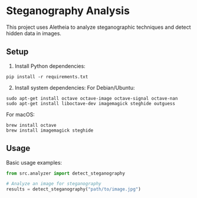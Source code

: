 # Steganography Analysis

This project uses Aletheia to analyze steganographic techniques and detect hidden data in images.

## Setup

1. Install Python dependencies:
```
pip install -r requirements.txt
```

2. Install system dependencies:
For Debian/Ubuntu:
```
sudo apt-get install octave octave-image octave-signal octave-nan
sudo apt-get install liboctave-dev imagemagick steghide outguess
```

For macOS:
```
brew install octave
brew install imagemagick steghide
```

## Usage

Basic usage examples:

```python
from src.analyzer import detect_steganography

# Analyze an image for steganography
results = detect_steganography("path/to/image.jpg")
``` 